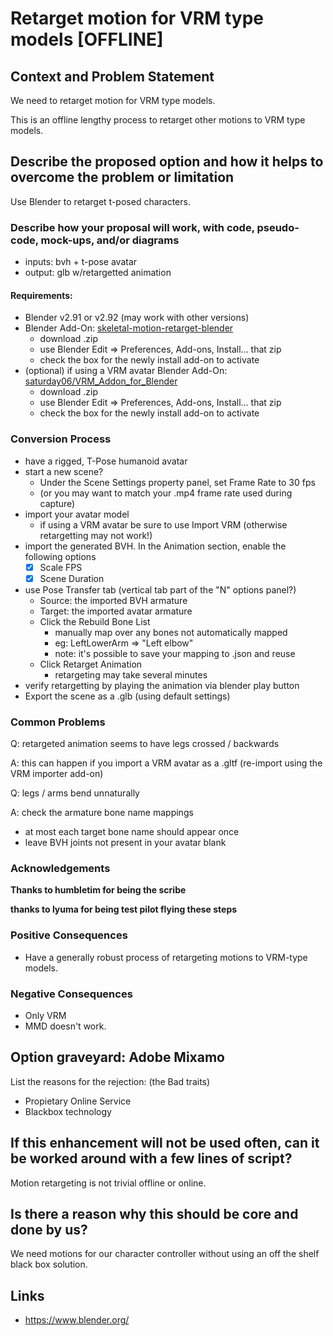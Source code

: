 # Retarget motion for VRM type models [OFFLINE]

## Context and Problem Statement

We need to retarget motion for VRM type models.

This is an offline lengthy process to retarget other motions to VRM type models.

## Describe the proposed option and how it helps to overcome the problem or limitation

Use Blender to retarget t-posed characters.

### Describe how your proposal will work, with code, pseudo-code, mock-ups, and/or diagrams

- inputs: bvh + t-pose avatar
- output: glb w/retargetted animation

#### Requirements:

- Blender v2.91 or v2.92 (may work with other versions)
- Blender Add-On: [skeletal-motion-retarget-blender](https://github.com/fire/skeletal-motion-retarget-blender)
    - download .zip
    - use Blender Edit => Preferences, Add-ons, Install... that zip
    - check the box for the newly install add-on to activate
- (optional) if using a VRM avatar Blender Add-On: [saturday06/VRM_Addon_for_Blender](https://github.com/saturday06/VRM_Addon_for_Blender/releases/)
    - download .zip
    - use Blender Edit => Preferences, Add-ons, Install... that zip
    - check the box for the newly install add-on to activate

### Conversion Process

- have a rigged, T-Pose humanoid avatar
- start a new scene?
    - Under the Scene Settings property panel, set Frame Rate to 30 fps
    - (or you may want to match your .mp4 frame rate used during capture)
- import your avatar model
    - if using a VRM avatar be sure to use Import VRM (otherwise retargetting may not work!)
- import the generated BVH. In the Animation section, enable the following options
    - [x] Scale FPS
    - [x] Scene Duration
- use Pose Transfer tab (vertical tab part of the "N" options panel?)
    - Source: the imported BVH armature
    - Target: the imported avatar armature
    - Click the Rebuild Bone List
        - manually map over any bones not automatically mapped
        - eg: LeftLowerArm => "Left elbow"
        - note: it's possible to save your mapping to .json and reuse
    - Click Retarget Animation
        - retargeting may take several minutes
- verify retargetting by playing the animation via blender play button
- Export the scene as a .glb (using default settings)

### Common Problems

Q: retargeted animation seems to have legs crossed / backwards

A: this can happen if you import a VRM avatar as a .gltf (re-import using the VRM importer add-on)

Q: legs / arms bend unnaturally 

A: check the armature bone name mappings
  - at most each target bone name should appear once
  - leave BVH joints not present in your avatar blank

### Acknowledgements

**Thanks to humbletim for being the scribe**

**thanks to lyuma for being test pilot flying these steps**

### Positive Consequences <!-- optional -->

- Have a generally robust process of retargeting motions to VRM-type models.

### Negative Consequences <!-- optional -->

- Only VRM
- MMD doesn't work.

## Option graveyard: Adobe Mixamo

List the reasons for the rejection: (the Bad traits)

* Propietary Online Service
* Blackbox technology

## If this enhancement will not be used often, can it be worked around with a few lines of script?

Motion retargeting is not trivial offline or online.

## Is there a reason why this should be core and done by us?

We need motions for our character controller without using an off the shelf black box solution.

## Links <!-- optional -->

- https://www.blender.org/

